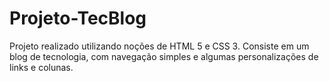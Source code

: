 # Projeto-TecBlog
Projeto realizado utilizando noções de HTML 5 e CSS 3. Consiste em um blog de tecnologia, com navegação simples e algumas personalizações de links e colunas.
